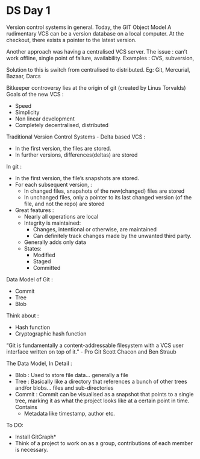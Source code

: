 # DS Day 1

Version control systems in general. Today, the GIT Object Model
A rudimentary VCS can be a version database on a local computer. At the checkout, there exists a pointer to the latest version.

Another approach was having a centralised VCS server. The issue : can’t work offline, single point of failure, availability.
Examples : CVS, subversion,

Solution to this is switch from centralised to distributed. Eg:  Git, Mercurial, Bazaar, Darcs

Bitkeeper controversy lies at the origin of git (created by Linus Torvalds)
Goals of the new VCS :
* Speed
* Simplicity
* Non linear development
* Completely decentralised, distributed

Traditional Version Control Systems - Delta based VCS :
* In the first version, the files are stored.
* In further versions, differences(deltas) are stored 

In git :
* In the first version, the file’s snapshots are stored.
* For each subsequent version, :
    * In changed files, snapshots of the new(changed) files are stored
    * In unchanged files, only a pointer to its last changed version (of the file, and not the repo) are stored
* Great features :
    * Nearly all operations are local
    * Integrity is maintained:
        * Changes, intentional or otherwise, are maintained
        * Can definitely track changes made by the unwanted third party.
    * Generally adds only data
    * States:
        * Modified
        * Staged
        * Committed

Data Model of Git :
* Commit
* Tree
* Blob


Think about :
* Hash function
* Cryptographic hash function


“Git is fundamentally a content-addressable filesystem with a VCS user interface written on top of it.” 
													   - Pro Git Scott Chacon and Ben Straub

The Data Model, In Detail :
* Blob : Used to store file data… generally a file
* Tree : Basically like a directory that references a bunch of other trees and/or blobs… files and sub-directories
* Commit : Commit can be visualised as a snapshot that points to a single tree, marking it as what the project looks like at a certain point in time. Contains
    * Metadata like timestamp, author etc.

To DO:
* Install GitGraph* 
* Think of a project to work on as a group, contributions of each member is necessary.

